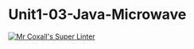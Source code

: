 # Unit1-03-Java-Microwave
[![Mr Coxall's Super Linter](https://github.com/ICS4U-Programming-TonyT/Unit1-03-Java-Microwave/workflows/Mr%20Coxall's%20Super%20Linter/badge.svg)](https://github.com/ICS4U-Programming-TonyT/Unit1-03-Java-Microwave/actions/)
